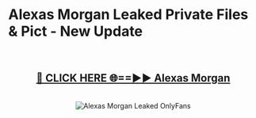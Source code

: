 # Alexas Morgan Leaked Private Files & Pict - New Update
<br>
<div align="center">
<h2><a href="https://mediafilles.blogspot.com/?title=Alexas_Morgan" rel="nofollow">🔴 CLICK HERE 🌐==►► Alexas Morgan</a></h2>
<br>
<a href="https://mediafilles.blogspot.com/?title=Alexas_Morgan" rel="nofollow" data-target="animated-image.originalLink"><img src="https://i.ibb.co.com/WyWwxjT/player-gif2.gif" alt="Alexas Morgan Leaked OnlyFans" style="max-width: 100%; display: inline-block;" data-target="animated-image.originalImage"></a>
</div>
<br>